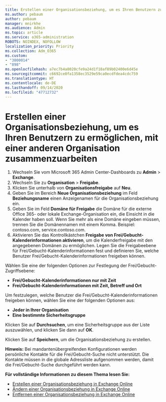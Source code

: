 ```yaml
---
title: Erstellen einer Organisationsbeziehung, um es Ihren Benutzern zu ermöglichen, mit einer anderen Organisation zusammenzuarbeiten
ms.author: pebaum
author: pebaum
manager: mnirkhe
ms.audience: Admin
ms.topic: article
ms.service: o365-administration
ROBOTS: NOINDEX, NOFOLLOW
localization_priority: Priority
ms.collection: Adm_O365
ms.custom:
- "3800014"
- "898"
ms.openlocfilehash: a7ec7b4a8020cfe9a24d1f18af89b02400e6d45e
ms.sourcegitcommit: c6692ce0fa1358ec3529e59ca0ecdfdea4cdc759
ms.translationtype: HT
ms.contentlocale: de-DE
ms.lasthandoff: 09/14/2020
ms.locfileid: "47712732"
---
```

# <a name="create-an-organization-relationship-to-allow-your-users-to-collaborate-with-another-organization"></a>Erstellen einer Organisationsbeziehung, um es Ihren Benutzern zu ermöglichen, mit einer anderen Organisation zusammenzuarbeiten

1. Wechseln Sie vom Microsoft 365 Admin Center-Dashboards zu **Admin** > **Exchange**.
2. Wechseln Sie zu **Organisation** > **Freigabe**.
3. Klicken Sie unterhalb von **Organisationsfreigabe** auf **Neu**.
4. Geben Sie im Bereich **Neue Organisationsbeziehung** im Feld **Beziehungsname** einen Anzeigenamen für die Organisationsbeziehung ein.
5. Geben Sie im Feld **Domäne für Freigabe** die Domäne für die externe Office 365- oder lokale Exchange-Organisation ein, die Einsicht in die Kalender haben soll. Wenn Sie mehr als eine Domäne eingeben müssen, trennen Sie die Domänennamen mit einem Komma. Beispiel: contoso.com, service.contoso.com.
6. Aktivieren Sie das Kontrollkästchen **Freigabe von Frei/Gebucht-Kalenderinformationen aktivieren**, um die Kalenderfreigabe mit den angegebenen Domänen zu ermöglichen. Legen Sie die Freigabeebene für Frei/Gebucht-Kalenderinformationen fest und definieren Sie, welche Benutzer Frei/Gebucht-Kalenderinformationen freigeben können.  

Wählen Sie eine der folgenden Optionen zur Festlegung der Frei/Gebucht-Zugriffsebene:

- **Frei/Gebucht-Kalenderinformationen nur mit Zeit**
- **Frei/Gebucht-Kalenderinformationen mit Zeit, Betreff und Ort**  

 Um festzulegen, welche Benutzer die Frei/Gebucht-Kalenderinformationen freigeben können, wählen Sie eine der folgenden Optionen aus:

- **Jeder in Ihrer Organisation**
- **Eine bestimmte Sicherheitsgruppe**  

Klicken Sie auf **Durchsuchen**, um eine Sicherheitsgruppe aus der Liste auszuwählen, und klicken Sie dann auf **OK**.

Klicken Sie auf **Speichern**, um die Organisationsbeziehung zu erstellen.  

**Hinweis:** Bei mandantenübergreifenden Konfigurationen werden persönliche Kontakte für die Frei/Gebucht-Suche nicht unterstützt. Die Kontakte müssen in die globale Adressliste aufgenommen werden, damit die Frei/Gebucht-Suche durchgeführt werden kann.

**Für vollständige Informationen zu diesem Thema lesen Sie:**

- [Erstellen einer Organisationsbeziehung in Exchange Online](https://docs.microsoft.com/exchange/sharing/organization-relationships/create-an-organization-relationship)
- [Ändern einer Organisationsbeziehung in Exchange Online](https://docs.microsoft.com/exchange/sharing/organization-relationships/modify-an-organization-relationship)
- [Entfernen einer Organisationsbeziehung in Exchange Online](https://docs.microsoft.com/exchange/sharing/organization-relationships/remove-an-organization-relationship)
